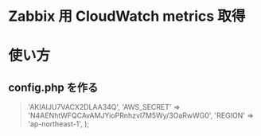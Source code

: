 Zabbix 用 CloudWatch metrics 取得
=================================

# 使い方

## config.php を作る

> <?php
> $config = array(
>     'AWS_KEY'    => 'AKIAIJU7VACX2DLAA34Q',
>     'AWS_SECRET' => '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',
>     'REGION'     => 'ap-northeast-1',
> );
